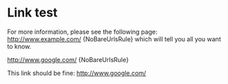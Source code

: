 # Link test

For more information, please see the
following page: http://www.example.com/ {NoBareUrlsRule}
which will tell you all you want to know.

http://www.google.com/ {NoBareUrlsRule}

This link should be fine: <http://www.google.com/>
